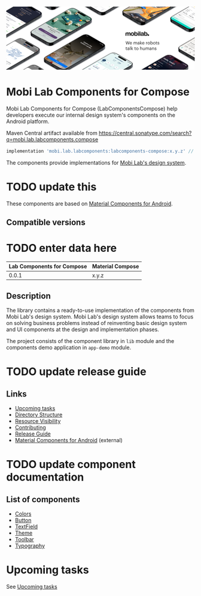 ![Mobi Lab](docs/assets/mobilab-header-logo.png)

# Mobi Lab Components for Compose

Mobi Lab Components for Compose (LabComponentsCompose) help developers execute our internal design system's components on the Android platform.

Maven Central artifact available from https://central.sonatype.com/search?q=mobi.lab.labcomponents.compose

```groovy
implementation 'mobi.lab.labcomponents:labcomponents-compose:x.y.z' // Check the latest version from Maven Central
```

The components provide implementations for [Mobi Lab's design system](https://www.figma.com/file/gxt4iyWGyliILJSOCLXonl/P42-design-system-template?type=design&node-id=1652-14713&mode=design&t=j4TbnOpahS3korsT-0).

# TODO update this
These components are based on [Material Components for Android](https://github.com/material-components/material-components-android).

## Compatible versions

# TODO enter data here
| Lab Components for Compose | Material Compose |
|----------------------------|:-----------------|
| 0.0.1                      | x.y.z            |

## Description

The library contains a ready-to-use implementation of the components from Mobi Lab's design system. Mobi Lab's design system allows teams to focus on solving business problems instead of reinventing basic design system and UI components at the design and implementation phases.

The project consists of the component library in `lib` module and the components demo application in `app-demo` module.

# TODO update release guide
## Links

- [Upcoming tasks](docs/upcoming_tasks.md)
- [Directory Structure](docs/directory_structure.md)
- [Resource Visibility](docs/resource_visibility.md)
- [Contributing](docs/contributing.md)
- [Release Guide](RELEASE_GUIDE.md)
- [Material Components for Android](https://github.com/material-components/material-components-android) (external)

# TODO update component documentation
## List of components

-   [Colors](docs/components/colors.md)
-   [Button](docs/components/button.md)
-   [TextField](docs/components/textfield.md)
-   [Theme](docs/components/theme.md)
-   [Toolbar](docs/components/toolbar.md)
-   [Typography](docs/components/typography.md)


# Upcoming tasks

See [Upcoming tasks](docs/upcoming_tasks.md)

